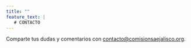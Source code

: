 ```yaml
---
title: ""
feature_text: |
   # CONTACTO
---
```


Comparte tus dudas y comentarios con [contacto@comisionsaejalisco.org](mailto:contacto@comisionsaejalisco.org).





